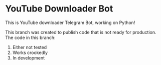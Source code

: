 # YouTube Downloader Bot
This is YouTube downloader Telegram Bot, working on Python!


This branch was created to publish code that is not ready for production. The code in this branch: 
1) Either not tested
2) Works crookedly
3) In development

